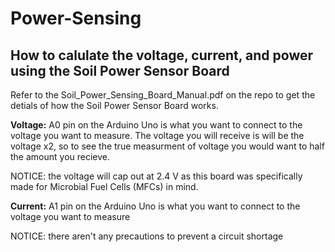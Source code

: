 # Power-Sensing

## How to calulate the voltage, current, and power using the Soil Power Sensor Board

Refer to the Soil_Power_Sensing_Board_Manual.pdf on the repo to get the detials of how the Soil Power Sensor Board works.

**Voltage:**
A0 pin on the Arduino Uno is what you want to connect to the voltage you want to measure. The voltage you will receive is will be the voltage x2, so to see the true measurment of voltage you would want to half the amount you recieve.

NOTICE: the voltage will cap out at 2.4 V as this board was specifically made for Microbial Fuel Cells (MFCs) in mind. 

**Current:**
A1 pin on the Arduino Uno is what you want to connect to the voltage you want to measure

NOTICE: there aren't any precautions to prevent a circuit shortage